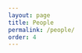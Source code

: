 ```yaml
---
layout: page
title: People
permalink: /people/
order: 4
---
```


<html>
  <head>
    <style>
      .block{
        display: table;
        background-color:Gainsboro;
        padding: 20px;
        margin-bottom: 20px;
        width: 100%;
        border-radius: 15px;
      }

      p{
        margin-bottom: 0px;

      }

      </style>
    </head>
    <body>
      <h2>Current Contributors:</h2>
      <div class="block">
      <img src="{{site.baseurl}}/images/Adrien Zakar_2018_01.jpg" width=245px height=350px  style="float: left; margin-right:20px;">
      <p><B>Adrien Zakar</B> is Assistant Professor at the University of Toronto’s Department of Near and Middle Eastern Civilizations and the Institute for the History and Philosophy of Science and Technology. Previously, he received a Ph.D. in History from Columbia University in 2018 and then worked as a Mellon Postdoctoral Scholar at the Stanford Humanities Center and a lecturer in the Department of History at the same institution. Adrien is a historian of science and technology with expertise in maps, visual practices, and spatial history. Using a new range of archival sources in Ottoman, Turkish, Arabic, and French, his work joins historical research with an interdisciplinary approach to science and technology studies, critical geography, and war studies. Outside his individual research, Adrien enjoys collaborating with creative professionals and student engineers towards generating cutting-edge visualizations and processes that engage with the past as much as contemporary questions and concerns such as the attention economy and global shipping routes. For more information, visit: <a href="https://adrienzakar.com" target="_blank">adrienzakar.com</a> </p>
      </div>
      <div class="block">
        <img src="{{site.baseurl}}/images/merve.jpg" width=342px height=256px  style="float: right; margin-left:20px;">
        <p><B>Merve Tekgürler</B> is the co-founder of Cistern and a PhD student in History at Stanford University. They have a BA degree in History and Social and Cultural Anthropology from Freie University, Berlin. In their dissertation research, Merve is working on Ottoman-Polish borderlands in late eighteenth and early nineteenth centuries, with a focus on changes and continuities north of the Danubian River in relation to Russian and Austrian imperial policy. Merve’s interest in spatial analysis and digital humanities is related to understanding human geography as an integral part of history. Aside from the Cistern project, Merve is working on training a handwritten text recognition model for eighteenth century Ottoman Turkish and is contributing to <i>Mapping Ottoman Epirus</i> project. Outside the academia, Merve enjoys scuba diving, playing Animal Crossing, and traveling. </p>
      </div>
      <div class="block">
        <img src="{{site.baseurl}}/images/umar.jpeg" width=267px height=300px  style="float: left; margin-right:20px;">
        <p><B>Umar Patel</B> is a second year undergraduate student double majoring in Computer Science and Archaeology and minoring in Mechanical Engineering. Umar holds widespread passions in technical and engineering fields, and enjoys pursuing them via his interests in late Ancient and Medieval European contexts. His projects revolve around the cross-section of computer science and archaeology, notably including conducting an engineering analysis of the construction of Stonehenge and developing virtual models for late Roman shipwrecks to use mathematical and computational analysis in determining stacking methods for Roman cargoes in the Mediterranean. Umar’s other technical pursuits include Machine Learning (particularly Natural Language Processing and Computer Vision) and Virtual Reality, both of which he is using to help develop Cistern’s geographical works database and a virtual museum to display early modern Ottoman heritage. When he is not working on digital humanities, Umar’s main focus is on developing novel machine learning applications such as chatbots, information retrieval programs, and recommender systems, or on developing virtual worlds with Unity 3D software. In his free time, Umar loves to tinker with Arduinos and Raspberry Pis as well as read about Medieval British history dating back to the Anglo-Saxons.</p>
      </div>

      <div class="block">
        <img src="{{site.baseurl}}/images/isin.jpg" width=250px height=250px  style="float: right; margin-left:20px;">
        <p style="margin-bottom:0px;"><B>Isin Taylan</B> is a Ph.D. candidate in the Department of History at Yale University.  She studied Social and Political Sciences with a minor in Art Theory and Criticism at Sabancı University and Sciences Po Paris. She holds MA degrees in History from Central European University and Sabancı University.  Her dissertation, “The Atlas and the Making of Modern Geography in the Ottoman Empire”, examines the making of the discipline of geography in the Ottoman Empire through the emergence and rise of the genre of the atlas from the seventeenth to twentieth century. She has a forthcoming article in <i>Imago Mundi: The International Journal for the History of Cartography</i> which introduces early Ottoman atlases as a source for the history of cartography. She is also a recording team member and host at the <i>Ottoman History Podcast.</i></p>
      </div>

      <div class="block">
        <img src="{{site.baseurl}}/images/jayna.jpg" width=197px height=256px  style="float: left; margin-right:20px;">
        <p><B>Jayna Huang</B> is a high school student interested in computer science, history, and sociology. She especially enjoys perusing the development of early societies, using code for practical problem-solving, and exploring Christianity in the modern context. With Cistern, Jayna has helped develop a database to succinctly organize Ottoman geographical knowledge and also has created this website to host it. In her free time, Jayna enjoys playing soccer, watching the sunset, and playing guitar. </p>
      </div>

      <h2>Past Contributors:</h2>

      <div class="block">
        <img src="{{site.baseurl}}/images/keoni.jpeg" width=320px height=240px  style="float: left; margin-right:20px;">
        <p><B>Keoni Rodriguez</B> is a BA (History) and MA (Earth Systems) candidate at Stanford from San Diego, CA. Their scholarship is primarily concerned with Indigenous environmental history and identity formation and they worked with the "Mapping Geographical Knowledge in the Middle East" project in Winter 2021.</p>
      </div>

  </body>
</html>
